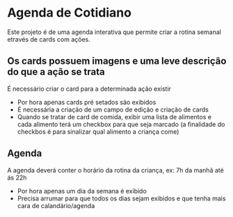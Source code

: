 # Agenda de Cotidiano

Este projeto é de uma agenda interativa que permite criar a rotina semanal etravés de cards com ações.

## Os cards possuem imagens e uma leve descrição do que a ação se trata

É necessário criar o card para a determinada ação existir

- Por hora apenas cards pré setados são exibidos
- É necessária a criação de um campo de edição e criação de cards
- Quando se tratar de card de comida, exibir uma lista de alimentos e cada alimento terá um checkbox para que seja marcado (a finalidade do checkbos é para sinalizar qual alimento a criança come)

## Agenda

A agenda deverá conter o horário da rotina da criança, ex: 7h da manhã até ás 22h

- Por hora apenas um dia da semana é exibido
- Precisa arrumar para que todos os dias sejam exibidos e que tenha mais cara de calandário/agenda
